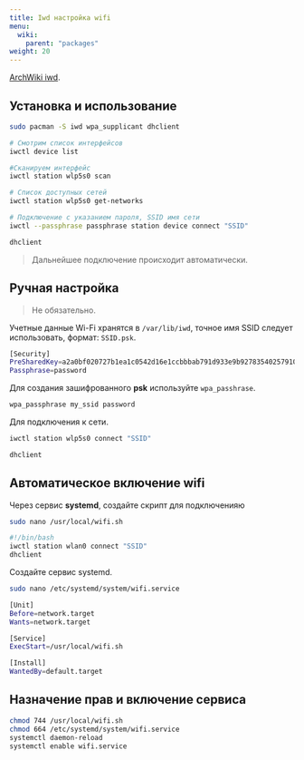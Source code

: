 ```yaml
---
title: Iwd настройка wifi
menu:
  wiki:
    parent: "packages"
weight: 20
---
```


[ArchWiki iwd](https://wiki.archlinux.org/index.php/Iwd).

## Установка и использование

```bash
sudo pacman -S iwd wpa_supplicant dhclient

# Смотрим список интерфейсов
iwctl device list

#Сканируем интерфейс
iwctl station wlp5s0 scan

# Список доступных сетей
iwctl station wlp5s0 get-networks

# Подключение с указанием пароля, SSID имя сети
iwctl --passphrase passphrase station device connect "SSID"

dhclient
```

> Дальнейшее подключение происходит автоматически.

## Ручная настройка

> Не обязательно.

Учетные данные Wi-Fi хранятся в `/var/lib/iwd`, точное имя SSID следует использовать, формат: `SSID.psk`.

```bash
[Security]
PreSharedKey=a2a0bf020727b1ea1c0542d16e1ccbbbab791d933e9b92783540257910a15817
Passphrase=password
```

Для создания зашифрованного **psk** используйте `wpa_passhrase`.

```bash
wpa_passphrase my_ssid password
```

Для подключения к сети.

```bash
iwctl station wlp5s0 connect "SSID"

dhclient
```

## Автоматическое включение wifi

Через сервис **systemd**, создайте скрипт для подключенияю

```bash
sudo nano /usr/local/wifi.sh
```

```bash
#!/bin/bash
iwctl station wlan0 connect "SSID"
dhclient
```

Создайте сервис systemd.

```bash
sudo nano /etc/systemd/system/wifi.service
```

```bash
[Unit]
Before=network.target
Wants=network.target

[Service]
ExecStart=/usr/local/wifi.sh

[Install]
WantedBy=default.target
```

## Назначение прав и включение сервиса

```bash
chmod 744 /usr/local/wifi.sh
chmod 664 /etc/systemd/system/wifi.service
systemctl daemon-reload
systemctl enable wifi.service
```
